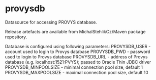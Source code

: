 # provysdb
Datasource for accessing PROVYS database.

Release artefacts are available from MichalStehlikCz/Maven package repository.

Database is configured using following parameters:
PROVYSDB_USER - account used to login to Provys database
PROVYSDB_PWD - password used to login to Provys database
PROVYSDB_URL - address of Provys database (e.g. localhost:1521:PVYS); passed to Oracle Thin JDBC driver
PROVYSDB_MINPOOLSIZE - minimal connection pool size, default 1
PROVYSDB_MAXPOOLSIZE - maximal connection pool size, default 10
